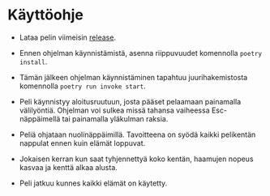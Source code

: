 # Käyttöohje

- Lataa pelin viimeisin [release](https://github.com/henriimmonen/ot-harjoitustyo/releases/tag/Viikko6).

- Ennen ohjelman käynnistämistä, asenna riippuvuudet komennolla `poetry install`.

- Tämän jälkeen ohjelman käynnistäminen tapahtuu juurihakemistosta komennolla `poetry run invoke start`.

- Peli käynnistyy aloitusruutuun, josta pääset pelaamaan painamalla välilyöntiä. Ohjelman voi sulkea missä tahansa vaiheessa Esc-näppäimellä tai painamalla yläkulman raksia. 

- Peliä ohjataan nuolinäppäimillä. Tavoitteena on syödä kaikki pelikentän nappulat ennen kuin elämät loppuvat.

- Jokaisen kerran kun saat tyhjennettyä koko kentän, haamujen nopeus kasvaa ja kenttä alkaa alusta.

- Peli jatkuu kunnes kaikki elämät on käytetty.
